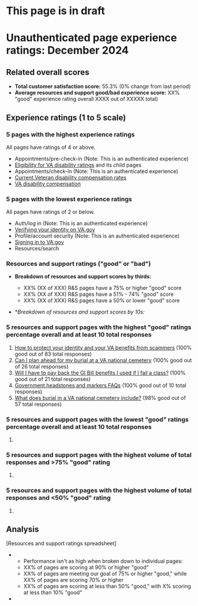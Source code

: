 # This page is in draft
# Unauthenticated page experience ratings: December 2024
## Related overall scores
- **Total customer satisfaction score:** 55.3% (0% change from last period)
- **Average resources and support good/bad experience score:** XX% "good" experience rating overall XXXX out of XXXXX total)

## Experience ratings (1 to 5 scale)

### 5 pages with the highest experience ratings 
All pages have ratings of 4 or above.
- Appointments/pre-check-in (Note: This is an authenticated experience)
- [Eligibility for VA disability ratings](https://www.va.gov/disability/eligibility/) and its child pages
- Appointments/check-in (Note: This is an authenticated experience)
- [Current Veteran disability compensation rates](https://www.va.gov/disability/compensation-rates/veteran-rates/)
- [VA disability compensation](https://www.va.gov/disability/)
     
### 5 pages with the lowest experience ratings
All pages have ratings of 2 or below.
- Auth/log in (Note: This is an authenticated experience)
- [Verifying your identity on VA.gov](https://www.va.gov/resources/verifying-your-identity-on-vagov/)
- Profile/account security (Note: This is an authenticated experience)
- [Signing in to VA.gov](https://www.va.gov/resources/signing-in-to-vagov/)
- Resources/search
  
### Resources and support ratings ("good" or "bad")

- **Breakdown of resources and support scores by thirds:**
  - XX% (XX of XXX) R&S pages have a 75% or higher "good" score
  - XX% (XX of XXX) R&S pages have a 51% - 74% "good" score
  - XX% (XX of XXX) R&S pages have a 50% or lower "good" score
    
- **Breakdown of resources and support scores by 10s:*

### 5 resources and support pages with the highest "good" ratings percentage overall and at least 10 total responses

1. [How to protect your identity and your VA benefits from scammers](https://www.va.gov/resources/how-to-protect-your-identity-and-your-va-benefits-from-scammers/) (100% good out of 83 total responses)
2. [Can I plan ahead for my burial at a VA national cemetery](https://www.va.gov/resources/can-i-plan-ahead-for-my-burial-in-a-va-national-cemetery/) (100% good out of 26 total responses)
3. [Will I have to pay back the GI Bill benefits I used if I fail a class?](https://www.va.gov/resources/will-i-have-to-pay-back-the-gi-bill-benefits-i-used-if-i-fail-a-class/) (100% good out of 21 total responses)
4. [Government headstones and markers FAQs](https://www.va.gov/resources/government-headstones-and-markers-faqs/) (100% good out of 10 total responses)
5. [What does burial in a VA national cemetery include?](https://www.va.gov/resources/what-does-burial-in-a-va-national-cemetery-include/) (98% good out of 57 total responses)
   
### 5 resources and support pages with the lowest "good" ratings percentage overall and at least 10 total responses

1.    
### 5 resources and support pages with the highest volume of total responses and >75% "good" rating

1.      
### 5 resources and support pages with the highest volume of total responses and <50% "good" rating

1.    
## Analysis
[Resources and support ratings spreadsheet]
- - Performance isn't as high when broken down to individual pages:
  - XX% of pages are scoring at 90% or higher "good"
  - XX% of pages are meeting our goal of 75% or higher "good," while XX% of pages are scoring 70% or higher
  - XX% of pages are scoring at less than 50% "good," with X% scoring at less than 10% "good" 
- 
